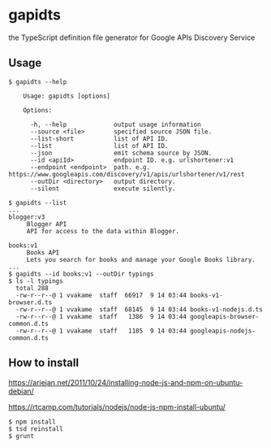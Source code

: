 # gapidts

the TypeScript definition file generator for Google APIs Discovery Service

## Usage

```
$ gapidts --help

    Usage: gapidts [options]

    Options:

      -h, --help             output usage information
      --source <file>        specified source JSON file.
      --list-short           list of API ID.
      --list                 list of API ID.
      --json                 emit schema source by JSON.
      --id <apiId>           endpoint ID. e.g. urlshortener:v1
      --endpoint <endpoint>  path. e.g. https://www.googleapis.com/discovery/v1/apis/urlshortener/v1/rest
      --outDir <directory>   output directory.
      --silent               execute silently.
```

```
$ gapidts --list
...
blogger:v3
	 Blogger API
	 API for access to the data within Blogger.

books:v1
	 Books API
	 Lets you search for books and manage your Google Books library.
...
$ gapidts --id books:v1 --outDir typings
$ ls -l typings
  total 288
  -rw-r--r--@ 1 vvakame  staff  66917  9 14 03:44 books-v1-browser.d.ts
  -rw-r--r--@ 1 vvakame  staff  68145  9 14 03:44 books-v1-nodejs.d.ts
  -rw-r--r--@ 1 vvakame  staff   1386  9 14 03:44 googleapis-browser-common.d.ts
  -rw-r--r--@ 1 vvakame  staff   1185  9 14 03:44 googleapis-nodejs-common.d.ts
```

## How to install

https://ariejan.net/2011/10/24/installing-node-js-and-npm-on-ubuntu-debian/

https://rtcamp.com/tutorials/nodejs/node-js-npm-install-ubuntu/

```
$ npm install
$ tsd reinstall
$ grunt
```
